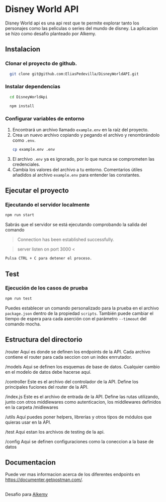 ﻿# Disney World API

Disney World api es una api rest que te permite explorar tanto los personajes como las peliculas o series del mundo de disney. La aplicacion se hizo como desafio planteado por Alkemy.

## Instalacion

### Clonar el proyecto de github.

```bash
  git clone git@github.com:EliasPedevilla/DisneyWorldAPI.git
```

### Instalar dependencias

```bash
  cd DisneyWorldApi
```

```bash
  npm install
```

### Configurar variables de entorno

1.  Encontrará un archivo llamado `example.env` en la raíz del proyecto.
2.  Crea un nuevo archivo copiando y pegando el archivo y renombrándolo como `.env`.
    ```bash
    cp example.env .env
    ```
3.  El archivo `.env` ya es ignorado, por lo que nunca se comprometen las credenciales.
4.  Cambia los valores del archivo a tu entorno. Comentarios útiles añadidos al archivo `example.env` para entender las constantes.

## Ejecutar el proyecto

### Ejecutando el servidor localmente

```bash
npm run start
```

Sabrás que el servidor se está ejecutando comprobando la salida del comando

> Connection has been established successfully.

> server listen on port 3000 <

```bash
Pulsa CTRL + C para detener el proceso.
```

## Test

### Ejecución de los casos de prueba

```bash
npm run test
```

Puedes establecer un comando personalizado para la prueba en el archivo `package.json` dentro de la propiedad `scripts`. También puede cambiar el tiempo de espera para cada aserción con el parámetro `--timeout` del comando mocha.

## Estructura del directorio

/router Aquí es donde se definen los endpoints de la API. Cada archivo contiene el router para cada seccion con un index enrrutador.

/models Aqui se definen los esquemas de base de datos. Cualquier cambio en el modelo de datos debe hacerse aquí.

/controller Este es el archivo del controlador de la API. Define los principales fuciones del router de la API.

/index.js Este es el archivo de entrada de la API. Define las rutas utilizando, junto con otros middlewares como autenticacion, los middlewares definidos en la carpeta /midlewares

/utils Aquí puedes poner helpers, librerías y otros tipos de módulos que quieras usar en la API.

/test Aqui estan los archivos de testing de la api.

/config Aqui se definen configuraciones como la coneccion a la base de datos

## Documentacion

Puede ver mas informacion acerca de los diferentes endpoints en https://documenter.getpostman.com/.

##

Desafio para [Alkemy](https://www.alkemy.org/)
